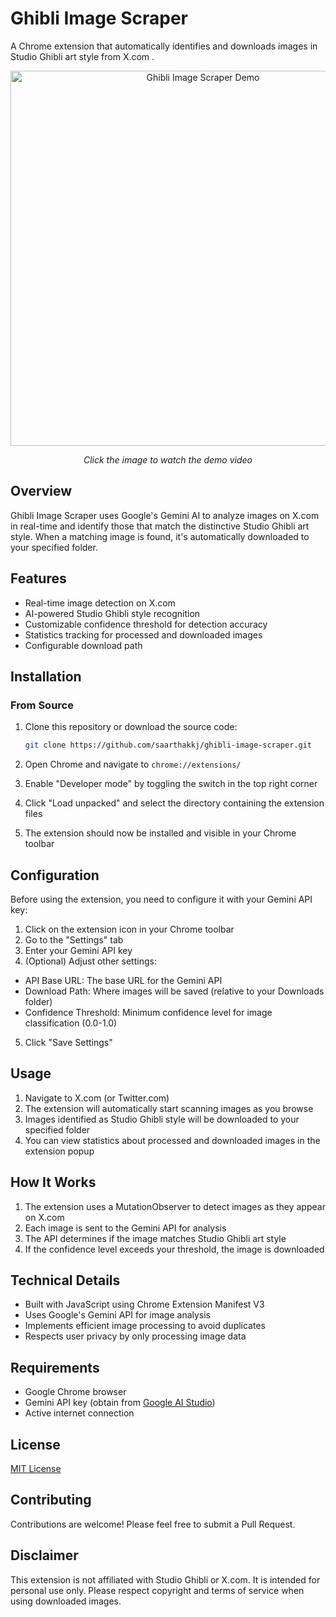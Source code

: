# Ghibli Image Scraper

A Chrome extension that automatically identifies and downloads images in Studio Ghibli art style from X.com .

<div align="center">
  <a href="https://www.youtube.com/watch?v=wWihi6qoh2E">
    <img src="https://img.youtube.com/vi/wWihi6qoh2E/maxresdefault.jpg" alt="Ghibli Image Scraper Demo" width="600">
  </a>
  <p><em>Click the image to watch the demo video</em></p>
</div>

## Overview

Ghibli Image Scraper uses Google's Gemini AI to analyze images on X.com in real-time and identify those that match the distinctive Studio Ghibli art style. When a matching image is found, it's automatically downloaded to your specified folder.
## Features

- Real-time image detection on X.com
- AI-powered Studio Ghibli style recognition
- Customizable confidence threshold for detection accuracy
- Statistics tracking for processed and downloaded images
- Configurable download path

## Installation

### From Source

1. Clone this repository or download the source code:

   ```bash
   git clone https://github.com/saarthakkj/ghibli-image-scraper.git
   ```

2. Open Chrome and navigate to `chrome://extensions/`

3. Enable "Developer mode" by toggling the switch in the top right corner

4. Click "Load unpacked" and select the directory containing the extension files

5. The extension should now be installed and visible in your Chrome toolbar

## Configuration

Before using the extension, you need to configure it with your Gemini API key:

1. Click on the extension icon in your Chrome toolbar
2. Go to the "Settings" tab
3. Enter your Gemini API key
4. (Optional) Adjust other settings:
- API Base URL: The base URL for the Gemini API
- Download Path: Where images will be saved (relative to your Downloads folder)
- Confidence Threshold: Minimum confidence level for image classification (0.0-1.0)
5. Click "Save Settings"

## Usage

1. Navigate to X.com (or Twitter.com)
2. The extension will automatically start scanning images as you browse
3. Images identified as Studio Ghibli style will be downloaded to your specified folder
4. You can view statistics about processed and downloaded images in the extension popup

## How It Works

1. The extension uses a MutationObserver to detect images as they appear on X.com
2. Each image is sent to the Gemini API for analysis
3. The API determines if the image matches Studio Ghibli art style
4. If the confidence level exceeds your threshold, the image is downloaded

## Technical Details

- Built with JavaScript using Chrome Extension Manifest V3
- Uses Google's Gemini API for image analysis
- Implements efficient image processing to avoid duplicates
- Respects user privacy by only processing image data

## Requirements

- Google Chrome browser
- Gemini API key (obtain from [Google AI Studio](https://ai.google.dev/))
- Active internet connection

## License

[MIT License](LICENSE)

## Contributing

Contributions are welcome! Please feel free to submit a Pull Request.

## Disclaimer

This extension is not affiliated with Studio Ghibli or X.com. It is intended for personal use only. Please respect copyright and terms of service when using downloaded images.